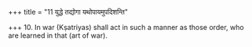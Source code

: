 +++
title = "11 युद्धे तद्योगा यथोपायमुपदिशन्ति"

+++
10. In war (Kṣatriyas) shall act in such a manner as those order, who are learned in that (art of war).
